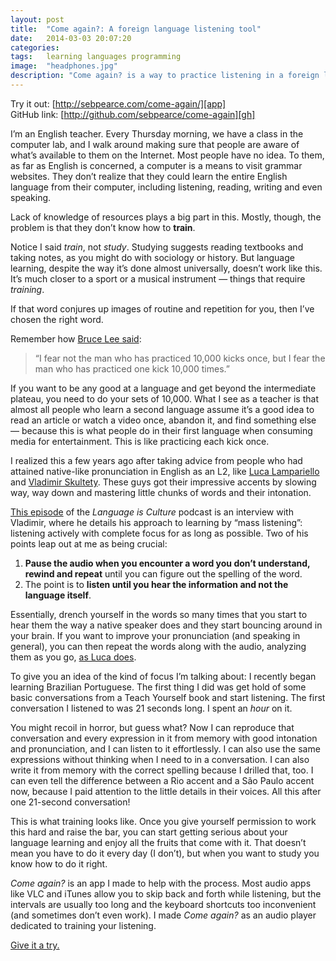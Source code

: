 ```yaml
---
layout: post
title:  "Come again?: A foreign language listening tool"
date:   2014-03-03 20:07:20
categories:
tags:   learning languages programming
image:  "headphones.jpg"
description: "Come again? is a way to practice listening in a foreign language without the mess. Here's why I made it."
---
```


Try it out: [http://sebpearce.com/come-again/][app]  
GitHub link: [http://github.com/sebpearce/come-again][gh]

I’m an English teacher. Every Thursday morning, we have a class in the computer lab, and I walk around making sure that people are aware of what’s available to them on the Internet. Most people have no idea. To them, as far as English is concerned, a computer is a means to visit grammar websites. They don’t realize that they could learn the entire English language from their computer, including listening, reading, writing and even speaking. 

Lack of knowledge of resources plays a big part in this. Mostly, though, the problem is that they don’t know how to **train**.

Notice I said *train*, not *study*. Studying suggests reading textbooks and taking notes, as you might do with sociology or history. But language learning, despite the way it’s done almost universally, doesn’t work like this. It’s much closer to a sport or a musical instrument &mdash; things that require *training*.

If that word conjures up images of routine and repetition for you, then I’ve chosen the right word.

Remember how [Bruce Lee said][bl]:

> “I fear not the man who has practiced 10,000 kicks once, but I fear the man who has practiced one kick 10,000 times.”

If you want to be any good at a language and get beyond the intermediate plateau, you need to do your sets of 10,000. What I see as a teacher is that almost all people who learn a second language assume it’s a good idea to read an article or watch a video once, abandon it, and find something else &mdash; because this is what people do in their first language when consuming media for entertainment. This is like practicing each kick once.

I realized this a few years ago after taking advice from people who had attained native-like pronunciation in English as an L2, like [Luca Lampariello][luca] and [Vladimir Skultety][vlad]. These guys got their impressive accents by slowing way, way down and mastering little chunks of words and their intonation.

[This episode][lic] of the <em>Language is Culture</em> podcast is an interview with Vladimir, where he details his approach to learning by “mass listening”: listening actively with complete focus for as long as possible. Two of his points leap out at me as being crucial:

1. **Pause the audio when you encounter a word you don’t understand, rewind and repeat** until you can figure out the spelling of the word.
2. The point is to **listen until you hear the information and not the language itself**.

Essentially, drench yourself in the words so many times that you start to hear them the way a native speaker does and they start bouncing around in your brain. If you want to improve your pronunciation (and speaking in general), you can then repeat the words along with the audio, analyzing them as you go, [as Luca does][lucamethod].

To give you an idea of the kind of focus I’m talking about: I recently began learning Brazilian Portuguese. The first thing I did was get hold of some basic conversations from a Teach Yourself book and start listening. The first conversation I listened to was 21 seconds long. I spent an *hour* on it.

You might recoil in horror, but guess what? Now I can reproduce that conversation and every expression in it from memory with good intonation and pronunciation, and I can listen to it effortlessly. I can also use the same expressions without thinking when I need to in a conversation. I can also write it from memory with the correct spelling because I drilled that, too. I can even tell the difference between a Rio accent and a São Paulo accent now, because I paid attention to the little details in their voices. All this after one 21-second conversation!

This is what training looks like. Once you give yourself permission to work this hard and raise the bar, you can start getting serious about your language learning and enjoy all the fruits that come with it. That doesn’t mean you have to do it every day (I don’t), but when you want to study you know how to do it right.

*Come again?* is an app I made to help with the process. Most audio apps like VLC and iTunes allow you to skip back and forth while listening, but the intervals are usually too long and the keyboard shortcuts too inconvenient (and sometimes don’t even work). I made *Come again?* as an audio player dedicated to training your listening.

[Give it a try.][app]

[gh]:   http://github.com/sebpearce/come-again
[app]:  http://sebpearce.com/come-again/
[bl]:   http://www.brainyquote.com/quotes/quotes/b/brucelee413509.html
[luca]: http://youtu.be/h9Tgko8cxA8
[vlad]: http://youtu.be/HycaGltR1wQ
[lic]:  http://www.languageisculture.com/episode2/
[lucamethod]: http://www.thepolyglotdream.com/native-accent-in-language-learning-phonetic-analysis-part-3-3/